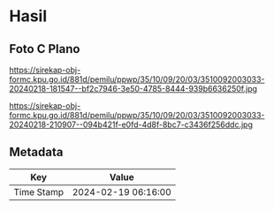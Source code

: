 # Hasil

## Foto C Plano

https://sirekap-obj-formc.kpu.go.id/881d/pemilu/ppwp/35/10/09/20/03/3510092003033-20240218-181547--bf2c7946-3e50-4785-8444-939b6636250f.jpg

https://sirekap-obj-formc.kpu.go.id/881d/pemilu/ppwp/35/10/09/20/03/3510092003033-20240218-210907--094b421f-e0fd-4d8f-8bc7-c3436f256ddc.jpg


## Metadata

| Key        | Value               |
| ---------- | ------------------- |
| Time Stamp | 2024-02-19 06:16:00 |



